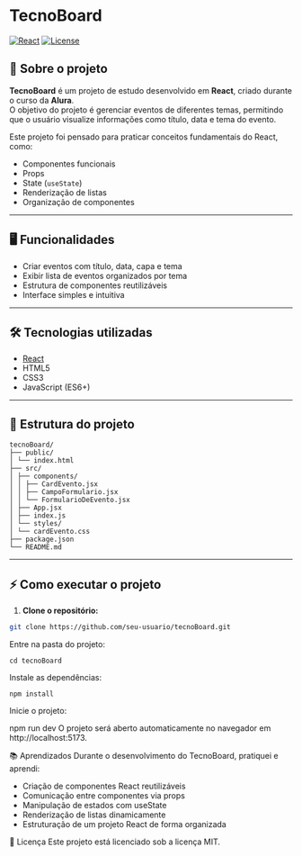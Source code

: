 # TecnoBoard

[![React](https://img.shields.io/badge/React-18.2.0-blue)](https://reactjs.org/)
[![License](https://img.shields.io/badge/license-ALURA-blue)](https://github.com/alura-cursos)


## 🚀 Sobre o projeto

**TecnoBoard** é um projeto de estudo desenvolvido em **React**, criado durante o curso da **Alura**.  
O objetivo do projeto é gerenciar eventos de diferentes temas, permitindo que o usuário visualize informações como título, data e tema do evento.

Este projeto foi pensado para praticar conceitos fundamentais do React, como:

- Componentes funcionais
- Props
- State (`useState`)
- Renderização de listas
- Organização de componentes

---

## 🖥️ Funcionalidades

- Criar eventos com título, data, capa e tema
- Exibir lista de eventos organizados por tema
- Estrutura de componentes reutilizáveis
- Interface simples e intuitiva

---

## 🛠️ Tecnologias utilizadas

- [React](https://reactjs.org/)
- HTML5
- CSS3
- JavaScript (ES6+)

---

## 📁 Estrutura do projeto
```
tecnoBoard/
├── public/
│ └── index.html
├── src/
│ ├── components/
│ │ ├── CardEvento.jsx
│ │ ├── CampoFormulario.jsx
│ │ └── FormularioDeEvento.jsx
│ ├── App.jsx
│ ├── index.js
│ └── styles/
│ └── cardEvento.css
├── package.json
└── README.md
```
---

## ⚡ Como executar o projeto

1. **Clone o repositório:**

```bash
git clone https://github.com/seu-usuario/tecnoBoard.git
```
Entre na pasta do projeto:

```
cd tecnoBoard
```
Instale as dependências:
```
npm install
```
Inicie o projeto:

npm run dev
O projeto será aberto automaticamente no navegador em http://localhost:5173.

📚 Aprendizados
Durante o desenvolvimento do TecnoBoard, pratiquei e aprendi:

- Criação de componentes React reutilizáveis
- Comunicação entre componentes via props
- Manipulação de estados com useState
- Renderização de listas dinamicamente
- Estruturação de um projeto React de forma organizada

📝 Licença
Este projeto está licenciado sob a licença MIT.

